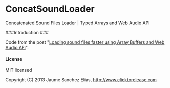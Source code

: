 # ConcatSoundLoader #

Concatenated Sound Files Loader | Typed Arrays and Web Audio API

###Introduction ###

Code from the post "[Loading sound files faster using Array Buffers and Web Audio API](http://www.clicktorelease.com/blog/loading-sounds-faster-using-html5-web-audio-api)".

#### License ####

MIT licensed

Copyright (C) 2013 Jaume Sanchez Elias, http://www.clicktorelease.com
